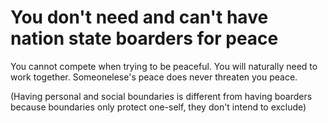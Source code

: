 # You don't need and can't have nation state boarders for peace

You cannot compete when trying to be peaceful. You will naturally need to work together. Someonelese's peace does never threaten you peace. 

(Having personal and social boundaries is different from having boarders because boundaries only protect one-self, they don't intend to exclude)